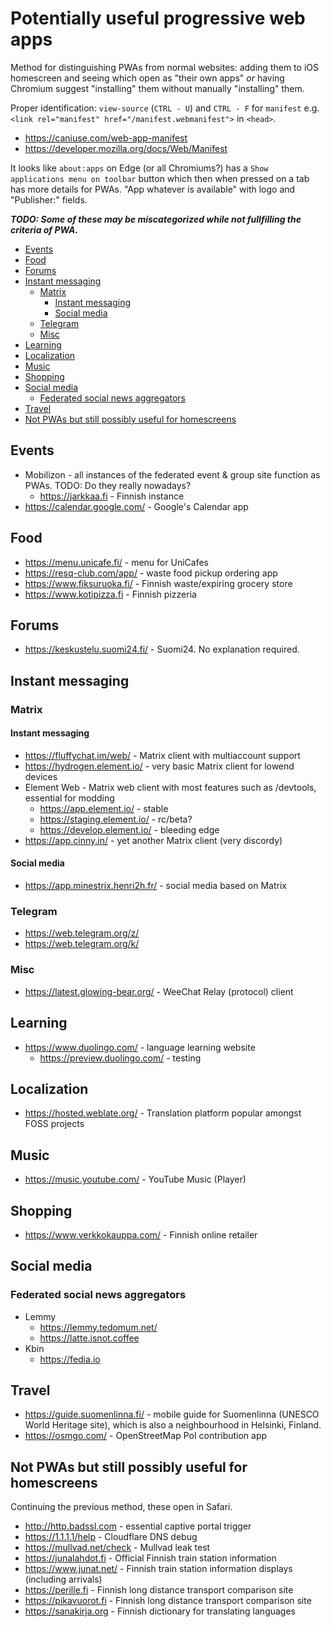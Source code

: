 # Potentially useful progressive web apps

Method for distinguishing PWAs from normal websites: adding them to
iOS homescreen and seeing which open as "their own apps" _or_ having
Chromium suggest "installing" them without manually "installing" them.

Proper identification: `view-source` (`CTRL - U`) and `CTRL - F` for
`manifest` e.g. `<link rel="manifest" href="/manifest.webmanifest">` in `<head>`.

- https://caniuse.com/web-app-manifest
- https://developer.mozilla.org/docs/Web/Manifest

It looks like `about:apps` on Edge (or all Chromiums?) has a
`Show applications menu on toolbar` button which then when pressed on a tab
has more details for PWAs. "App whatever is available" with logo and "Publisher:"
fields.

**_TODO: Some of these may be miscategorized while not fullfilling the criteria of PWA._**

<!-- prettier-ignore-start -->

<!-- START doctoc generated TOC please keep comment here to allow auto update -->
<!-- DON'T EDIT THIS SECTION, INSTEAD RE-RUN doctoc TO UPDATE -->

- [Events](#events)
- [Food](#food)
- [Forums](#forums)
- [Instant messaging](#instant-messaging)
  - [Matrix](#matrix)
    - [Instant messaging](#instant-messaging-1)
    - [Social media](#social-media)
  - [Telegram](#telegram)
  - [Misc](#misc)
- [Learning](#learning)
- [Localization](#localization)
- [Music](#music)
- [Shopping](#shopping)
- [Social media](#social-media-1)
  - [Federated social news aggregators](#federated-social-news-aggregators)
- [Travel](#travel)
- [Not PWAs but still possibly useful for homescreens](#not-pwas-but-still-possibly-useful-for-homescreens)

<!-- END doctoc generated TOC please keep comment here to allow auto update -->

<!-- prettier-ignore-end -->

## Events

- Mobilizon - all instances of the federated event & group site function as
  PWAs. TODO: Do they really nowadays?
  - https://jarkkaa.fi - Finnish instance
- https://calendar.google.com/ - Google's Calendar app

## Food

- https://menu.unicafe.fi/ - menu for UniCafes
- https://resq-club.com/app/ - waste food pickup ordering app
- https://www.fiksuruoka.fi/ - Finnish waste/expiring grocery store
- https://www.kotipizza.fi - Finnish pizzeria

## Forums

- https://keskustelu.suomi24.fi/ - Suomi24. No explanation required.

## Instant messaging

### Matrix

#### Instant messaging

- https://fluffychat.im/web/ - Matrix client with multiaccount support
- https://hydrogen.element.io/ - very basic Matrix client for lowend devices
- Element Web - Matrix web client with most features such as /devtools, essential for modding
  - https://app.element.io/ - stable
  - https://staging.element.io/ - rc/beta?
  - https://develop.element.io/ - bleeding edge
- https://app.cinny.in/ - yet another Matrix client (very discordy)

#### Social media

- https://app.minestrix.henri2h.fr/ - social media based on Matrix

### Telegram

- https://web.telegram.org/z/
- https://web.telegram.org/k/

### Misc

- https://latest.glowing-bear.org/ - WeeChat Relay (protocol) client

## Learning

- https://www.duolingo.com/ - language learning website
  - https://preview.duolingo.com/ - testing

## Localization

- https://hosted.weblate.org/ - Translation platform popular amongst FOSS projects

## Music

- https://music.youtube.com/ - YouTube Music (Player)

## Shopping

- https://www.verkkokauppa.com/ - Finnish online retailer

## Social media

### Federated social news aggregators

- Lemmy
  - https://lemmy.tedomum.net/
  - https://latte.isnot.coffee
- Kbin
  - https://fedia.io

## Travel

- https://guide.suomenlinna.fi/ - mobile guide for Suomenlinna (UNESCO World Heritage site),
  which is also a neighbourhood in Helsinki, Finland.
- https://osmgo.com/ - OpenStreetMap PoI contribution app

## Not PWAs but still possibly useful for homescreens

Continuing the previous method, these open in Safari.

- http://http.badssl.com - essential captive portal trigger
- https://1.1.1.1/help - Cloudflare DNS debug
- https://mullvad.net/check - Mullvad leak test
- https://junalahdot.fi - Official Finnish train station information
- https://www.junat.net/ - Finnish train station information displays (including arrivals)
- https://perille.fi - Finnish long distance transport comparison site
- https://pikavuorot.fi - Finnish long distance transport comparison site
- https://sanakirja.org - Finnish dictionary for translating languages
